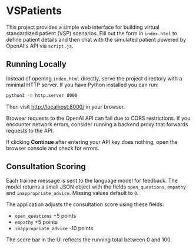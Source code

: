 # VSPatients

This project provides a simple web interface for building virtual standardized patient (VSP) scenarios. Fill out the form in `index.html` to define patient details and then chat with the simulated patient powered by OpenAI's API via `script.js`.

## Running Locally

Instead of opening `index.html` directly, serve the project directory with a minimal HTTP server. If you have Python installed you can run:

```bash
python3 -m http.server 8000
```

Then visit [http://localhost:8000/](http://localhost:8000/) in your browser.

Browser requests to the OpenAI API can fail due to CORS restrictions. If you encounter network errors, consider running a backend proxy that forwards requests to the API.

If clicking **Continue** after entering your API key does nothing, open the browser console and check for errors.

## Consultation Scoring

Each trainee message is sent to the language model for feedback. The model returns a small JSON object with the fields `open_questions`, `empathy` and `inappropriate_advice`. Missing values default to `0`.

The application adjusts the consultation score using these fields:

- `open_questions` +5 points
- `empathy` +5 points
- `inappropriate_advice` -10 points

The score bar in the UI reflects the running total between 0 and 100.
